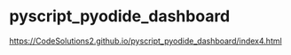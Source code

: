# pyscript_pyodide_dashboard

https://CodeSolutions2.github.io/pyscript_pyodide_dashboard/index4.html
